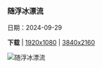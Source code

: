### 随浮冰漂流

日期：2024-09-29

**下载**  |  [1920x1080](https://cn.bing.com/th?id=OHR.WalrusNorway_ZH-CN5657804031_1920x1080.jpg)  |  [3840x2160](https://cn.bing.com/th?id=OHR.WalrusNorway_ZH-CN5657804031_UHD.jpg)

![随浮冰漂流](https://cn.bing.com/th?id=OHR.WalrusNorway_ZH-CN5657804031_1920x1080.jpg "斯匹次卑尔根岛北部的海象群，斯瓦尔巴群岛，挪威 (© AWL Images/DanitaDelimont)")

